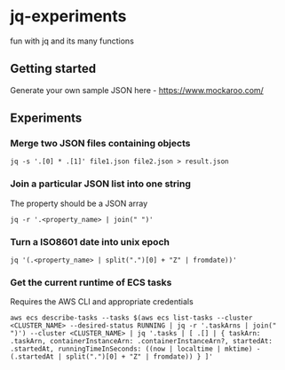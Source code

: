 # jq-experiments

fun with jq and its many functions

## Getting started

Generate your own sample JSON here - https://www.mockaroo.com/

## Experiments

### Merge two JSON files containing objects

```
jq -s '.[0] * .[1]' file1.json file2.json > result.json
```

### Join a particular JSON list into one string

The property should be a JSON array

```
jq -r '.<property_name> | join(" ")'
```

### Turn a ISO8601 date into unix epoch

```
jq '(.<property_name> | split(".")[0] + "Z" | fromdate))'
```

### Get the current runtime of ECS tasks

Requires the AWS CLI and appropriate credentials

```
aws ecs describe-tasks --tasks $(aws ecs list-tasks --cluster <CLUSTER_NAME> --desired-status RUNNING | jq -r '.taskArns | join(" ")') --cluster <CLUSTER_NAME> | jq '.tasks | [ .[] | { taskArn: .taskArn, containerInstanceArn: .containerInstanceArn?, startedAt: .startedAt, runningTimeInSeconds: ((now | localtime | mktime) - (.startedAt | split(".")[0] + "Z" | fromdate)) } ]'
```
